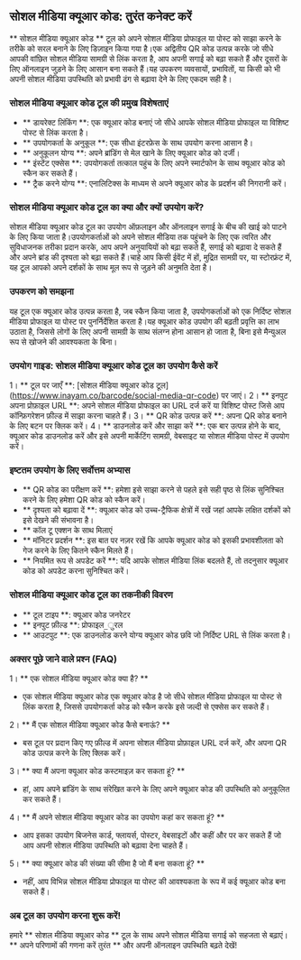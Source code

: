 ## सोशल मीडिया क्यूआर कोड: तुरंत कनेक्ट करें

** सोशल मीडिया क्यूआर कोड ** टूल को अपने सोशल मीडिया प्रोफाइल या पोस्ट को साझा करने के तरीके को सरल बनाने के लिए डिज़ाइन किया गया है।एक अद्वितीय QR कोड उत्पन्न करके जो सीधे आपकी वांछित सोशल मीडिया सामग्री से लिंक करता है, आप अपनी सगाई को बढ़ा सकते हैं और दूसरों के लिए ऑनलाइन जुड़ने के लिए आसान बना सकते हैं।यह उपकरण व्यवसायों, प्रभावितों, या किसी को भी अपनी सोशल मीडिया उपस्थिति को प्रभावी ढंग से बढ़ावा देने के लिए एकदम सही है।

### सोशल मीडिया क्यूआर कोड टूल की प्रमुख विशेषताएं

- ** डायरेक्ट लिंकिंग **: एक क्यूआर कोड बनाएं जो सीधे आपके सोशल मीडिया प्रोफाइल या विशिष्ट पोस्ट से लिंक करता है।
- ** उपयोगकर्ता के अनुकूल **: एक सीधा इंटरफ़ेस के साथ उपयोग करना आसान है।
- ** अनुकूलन योग्य **: अपने ब्रांडिंग से मेल खाने के लिए क्यूआर कोड को दर्जी।
- ** इंस्टेंट एक्सेस **: उपयोगकर्ता तत्काल पहुंच के लिए अपने स्मार्टफोन के साथ क्यूआर कोड को स्कैन कर सकते हैं।
- ** ट्रैक करने योग्य **: एनालिटिक्स के माध्यम से अपने क्यूआर कोड के प्रदर्शन की निगरानी करें।

### सोशल मीडिया क्यूआर कोड टूल का क्या और क्यों उपयोग करें?

सोशल मीडिया क्यूआर कोड टूल का उपयोग ऑफ़लाइन और ऑनलाइन सगाई के बीच की खाई को पाटने के लिए किया जाता है।उपयोगकर्ताओं को अपने सोशल मीडिया तक पहुंचने के लिए एक त्वरित और सुविधाजनक तरीका प्रदान करके, आप अपने अनुयायियों को बढ़ा सकते हैं, सगाई को बढ़ावा दे सकते हैं और अपने ब्रांड की दृश्यता को बढ़ा सकते हैं।चाहे आप किसी ईवेंट में हों, मुद्रित सामग्री पर, या स्टोरफ्रंट में, यह टूल आपको अपने दर्शकों के साथ मूल रूप से जुड़ने की अनुमति देता है।

### उपकरण को समझना

यह टूल एक क्यूआर कोड उत्पन्न करता है, जब स्कैन किया जाता है, उपयोगकर्ताओं को एक निर्दिष्ट सोशल मीडिया प्रोफाइल या पोस्ट पर पुनर्निर्देशित करता है।यह क्यूआर कोड उपयोग की बढ़ती प्रवृत्ति का लाभ उठाता है, जिससे लोगों के लिए अपनी सामग्री के साथ संलग्न होना आसान हो जाता है, बिना इसे मैन्युअल रूप से खोजने की आवश्यकता के बिना।

### उपयोग गाइड: सोशल मीडिया क्यूआर कोड टूल का उपयोग कैसे करें

1। ** टूल पर जाएँ **: [सोशल मीडिया क्यूआर कोड टूल] (https://www.inayam.co/barcode/social-media-qr-code) पर जाएं।
2। ** इनपुट अपना प्रोफ़ाइल URL **: अपने सोशल मीडिया प्रोफाइल का URL दर्ज करें या विशिष्ट पोस्ट जिसे आप कॉन्फ़िगरेशन फ़ील्ड में साझा करना चाहते हैं।
3। ** QR कोड उत्पन्न करें **: अपना QR कोड बनाने के लिए बटन पर क्लिक करें।
4। ** डाउनलोड करें और साझा करें **: एक बार उत्पन्न होने के बाद, क्यूआर कोड डाउनलोड करें और इसे अपनी मार्केटिंग सामग्री, वेबसाइट या सोशल मीडिया पोस्ट में उपयोग करें।

### इष्टतम उपयोग के लिए सर्वोत्तम अभ्यास

- ** QR कोड का परीक्षण करें **: हमेशा इसे साझा करने से पहले इसे सही पृष्ठ से लिंक सुनिश्चित करने के लिए हमेशा QR कोड को स्कैन करें।
- ** दृश्यता को बढ़ावा दें **: क्यूआर कोड को उच्च-ट्रैफिक क्षेत्रों में रखें जहां आपके लक्षित दर्शकों को इसे देखने की संभावना है।
- ** कॉल टू एक्शन के साथ मिलाएं
- ** मॉनिटर प्रदर्शन **: इस बात पर नज़र रखें कि आपके क्यूआर कोड को इसकी प्रभावशीलता को गेज करने के लिए कितने स्कैन मिलते हैं।
- ** नियमित रूप से अपडेट करें **: यदि आपके सोशल मीडिया लिंक बदलते हैं, तो तदनुसार क्यूआर कोड को अपडेट करना सुनिश्चित करें।

### सोशल मीडिया क्यूआर कोड टूल का तकनीकी विवरण

- ** टूल टाइप **: क्यूआर कोड जनरेटर
- ** इनपुट फ़ील्ड **: प्रोफाइल_ुरल
- ** आउटपुट **: एक डाउनलोड करने योग्य क्यूआर कोड छवि जो निर्दिष्ट URL से लिंक करता है।

### अक्सर पूछे जाने वाले प्रश्न (FAQ)

1। ** एक सोशल मीडिया क्यूआर कोड क्या है? **
- एक सोशल मीडिया क्यूआर कोड एक क्यूआर कोड है जो सीधे सोशल मीडिया प्रोफाइल या पोस्ट से लिंक करता है, जिससे उपयोगकर्ता कोड को स्कैन करके इसे जल्दी से एक्सेस कर सकते हैं।

2। ** मैं एक सोशल मीडिया क्यूआर कोड कैसे बनाऊं? **
- बस टूल पर प्रदान किए गए फ़ील्ड में अपना सोशल मीडिया प्रोफ़ाइल URL दर्ज करें, और अपना QR कोड उत्पन्न करने के लिए क्लिक करें।

3। ** क्या मैं अपना क्यूआर कोड कस्टमाइज़ कर सकता हूं? **
- हां, आप अपने ब्रांडिंग के साथ संरेखित करने के लिए अपने क्यूआर कोड की उपस्थिति को अनुकूलित कर सकते हैं।

4। ** मैं अपने सोशल मीडिया क्यूआर कोड का उपयोग कहां कर सकता हूं? **
- आप इसका उपयोग बिजनेस कार्ड, फ्लायर्स, पोस्टर, वेबसाइटों और कहीं और पर कर सकते हैं जो आप अपनी सोशल मीडिया उपस्थिति को बढ़ावा देना चाहते हैं।

5। ** क्या क्यूआर कोड की संख्या की सीमा है जो मैं बना सकता हूं? **
- नहीं, आप विभिन्न सोशल मीडिया प्रोफाइल या पोस्ट की आवश्यकता के रूप में कई क्यूआर कोड बना सकते हैं।

### अब टूल का उपयोग करना शुरू करें!

हमारे ** सोशल मीडिया क्यूआर कोड ** टूल के साथ अपने सोशल मीडिया सगाई को सहजता से बढ़ाएं।** अपने परिणामों की गणना करें तुरंत ** और अपनी ऑनलाइन उपस्थिति बढ़ते देखें!